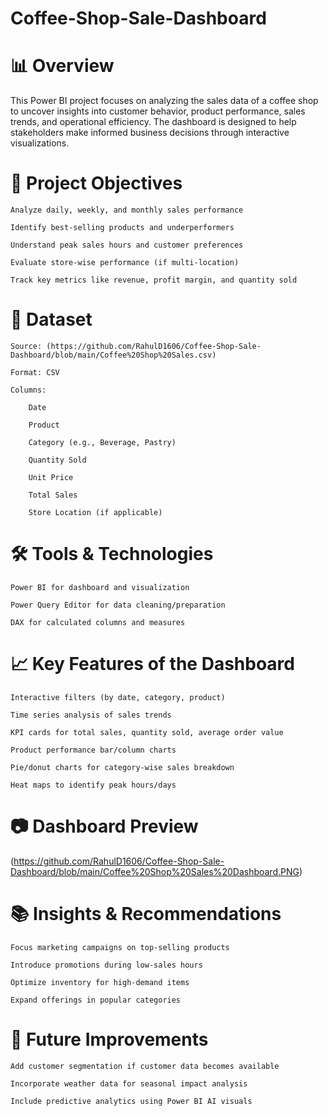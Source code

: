 # Coffee-Shop-Sale-Dashboard
# 📊 Overview

This Power BI project focuses on analyzing the sales data of a coffee shop to uncover insights into customer behavior, product performance, sales trends, and operational efficiency. The dashboard is designed to help stakeholders make informed business decisions through interactive visualizations.

# 📝 Project Objectives

    Analyze daily, weekly, and monthly sales performance

    Identify best-selling products and underperformers

    Understand peak sales hours and customer preferences

    Evaluate store-wise performance (if multi-location)

    Track key metrics like revenue, profit margin, and quantity sold

# 📁 Dataset

    Source: (https://github.com/RahulD1606/Coffee-Shop-Sale-Dashboard/blob/main/Coffee%20Shop%20Sales.csv)

    Format: CSV 

    Columns:

        Date

        Product

        Category (e.g., Beverage, Pastry)

        Quantity Sold

        Unit Price

        Total Sales

        Store Location (if applicable)

# 🛠️ Tools & Technologies

    Power BI for dashboard and visualization

    Power Query Editor for data cleaning/preparation

    DAX for calculated columns and measures

# 📈 Key Features of the Dashboard

    Interactive filters (by date, category, product)

    Time series analysis of sales trends

    KPI cards for total sales, quantity sold, average order value

    Product performance bar/column charts

    Pie/donut charts for category-wise sales breakdown

    Heat maps to identify peak hours/days

# 📷 Dashboard Preview

(https://github.com/RahulD1606/Coffee-Shop-Sale-Dashboard/blob/main/Coffee%20Shop%20Sales%20Dashboard.PNG)

# 📚 Insights & Recommendations

    Focus marketing campaigns on top-selling products

    Introduce promotions during low-sales hours

    Optimize inventory for high-demand items

    Expand offerings in popular categories

# 🚀 Future Improvements

    Add customer segmentation if customer data becomes available

    Incorporate weather data for seasonal impact analysis

    Include predictive analytics using Power BI AI visuals

